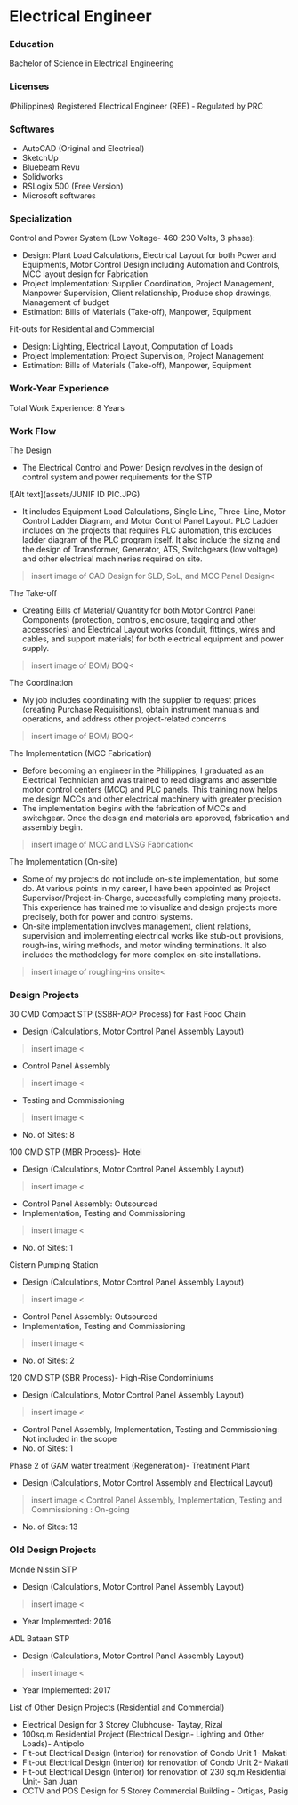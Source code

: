 # Electrical Engineer

### Education 
Bachelor of Science in Electrical Engineering

### Licenses
(Philippines) Registered Electrical Engineer (REE) - Regulated by PRC

### Softwares
- AutoCAD (Original and Electrical)
- SketchUp
- Bluebeam Revu
- Solidworks
- RSLogix 500 (Free Version)
- Microsoft softwares

### Specialization
Control and Power System (Low Voltage- 460-230 Volts, 3 phase): 
- Design: Plant Load Calculations, Electrical Layout for both Power and Equipments,  Motor Control Design including Automation and Controls, MCC layout design for Fabrication
- Project Implementation: Supplier Coordination, Project Management, Manpower Supervision, Client relationship, Produce shop drawings, Management of budget
- Estimation: Bills of Materials (Take-off), Manpower, Equipment

Fit-outs for Residential and Commercial
-  Design: Lighting, Electrical Layout, Computation of Loads
-  Project Implementation: Project Supervision, Project Management
-  Estimation: Bills of Materials (Take-off), Manpower, Equipment

### Work-Year Experience
Total Work Experience: 8 Years

### Work Flow

The Design
-  The Electrical Control and Power Design revolves in the design of control system and power requirements for the STP
  
![Alt text](assets/JUNIF ID PIC.JPG)

-  It includes Equipment Load Calculations, Single Line, Three-Line, Motor Control Ladder Diagram, and Motor Control Panel Layout. PLC Ladder includes on the projects that requires PLC automation, this excludes ladder diagram of the PLC program itself. It also include the sizing  and the design of Transformer, Generator, ATS, Switchgears (low voltage) and other electrical machineries required on site. 
>insert image of CAD Design for SLD, SoL, and MCC Panel Design<

The Take-off
-  Creating Bills of Material/ Quantity for both Motor Control Panel Components (protection, controls, enclosure, tagging and other accessories) and Electrical Layout works (conduit, fittings, wires and cables, and support materials) for both electrical equipment and power supply. 
>insert image of BOM/ BOQ<

The Coordination
-  My job includes coordinating with the supplier to request prices (creating Purchase Requisitions), obtain instrument manuals and operations, and address other project-related concerns
>insert image of BOM/ BOQ<

The Implementation (MCC Fabrication)
-  Before becoming an engineer in the Philippines, I graduated as an Electrical Technician and was trained to read diagrams and assemble motor control centers (MCC) and PLC panels. This training now helps me design MCCs and other electrical machinery with greater precision
- The implementation begins with the fabrication of MCCs and switchgear. Once the design and materials are approved, fabrication and assembly begin.
>insert image of MCC and LVSG Fabrication<

The Implementation (On-site)
- Some of my projects do not include on-site implementation, but some do. At various points in my career, I have been appointed as Project Supervisor/Project-in-Charge, successfully completing many projects. This experience has trained me to visualize and design projects more precisely, both for power and control systems.
-  On-site implementation involves management, client relations, supervision and implementing electrical works like stub-out provisions, rough-ins, wiring methods, and motor winding terminations. It also includes the methodology for more complex on-site installations.
> insert image of roughing-ins onsite<

### Design Projects 
30 CMD Compact STP (SSBR-AOP Process) for Fast Food Chain
-  Design (Calculations, Motor Control Panel Assembly Layout)
> insert image <
-  Control Panel Assembly  
> insert image <
-  Testing and Commissioning
> insert image <
- No. of Sites: 8
  
100 CMD STP (MBR Process)- Hotel
-  Design (Calculations, Motor Control Panel Assembly Layout)
> insert image <
-  Control Panel Assembly: Outsourced
-  Implementation, Testing and Commissioning
> insert image <
- No. of Sites: 1

Cistern Pumping Station
-  Design (Calculations, Motor Control Panel Assembly Layout)
> insert image <
-  Control Panel Assembly: Outsourced
-  Implementation, Testing and Commissioning
> insert image <
- No. of Sites: 2

120 CMD STP (SBR Process)- High-Rise Condominiums
-  Design (Calculations, Motor Control Panel Assembly Layout)
> insert image <
-  Control Panel Assembly, Implementation, Testing and Commissioning: Not included in the scope
- No. of Sites: 1

Phase 2 of GAM water treatment (Regeneration)- Treatment Plant
- Design (Calculations, Motor Control Assembly and Electrical Layout)
> insert image <
> Control Panel Assembly, Implementation, Testing and Commissioning : On-going
- No. of Sites: 13


### Old Design Projects

Monde Nissin STP 
-  Design (Calculations, Motor Control Panel Assembly Layout)
> insert image <
- Year Implemented: 2016
  
ADL Bataan STP
-  Design (Calculations, Motor Control Panel Assembly Layout)
> insert image <
- Year Implemented: 2017


List of Other Design Projects (Residential and Commercial)

- Electrical Design for 3 Storey Clubhouse- Taytay, Rizal
- 100sq.m Residential Project (Electrical Design- Lighting and Other Loads)- Antipolo
- Fit-out Electrical Design (Interior) for renovation of Condo Unit 1- Makati
- Fit-out Electrical Design (Interior) for renovation of Condo Unit 2- Makati
- Fit-out Electrical Design (Interior) for renovation of 230 sq.m Residential Unit- San Juan
- CCTV and POS Design for 5 Storey Commercial Building - Ortigas, Pasig 


